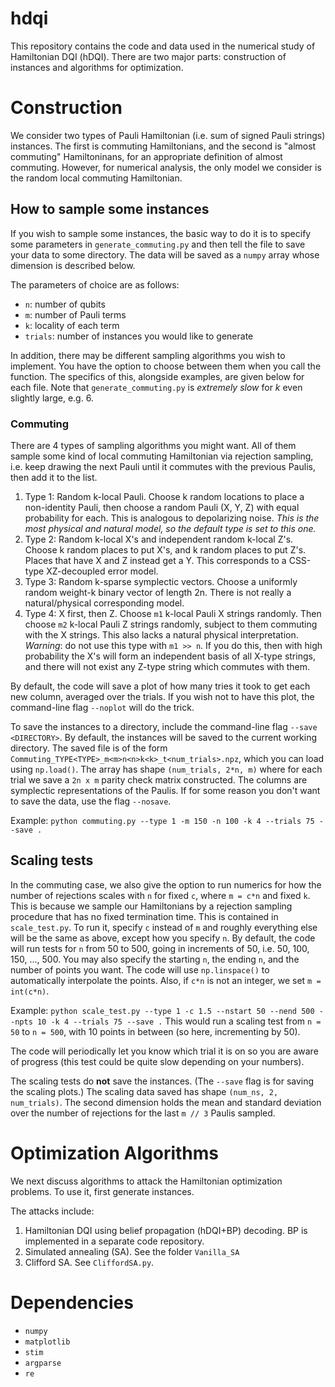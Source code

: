# hdqi

This repository contains the code and data used in the numerical study of Hamiltonian DQI (hDQI). 
There are two major parts: construction of instances and algorithms for optimization.

# Construction

We consider two types of Pauli Hamiltonian (i.e. sum of signed Pauli strings) instances. The first is commuting Hamiltonians, and the second is "almost commuting" Hamiltoninans, for an appropriate definition of almost commuting. 
However, for numerical analysis, the only model we consider is the random local commuting Hamiltonian.

## How to sample some instances
If you wish to sample some instances, the basic way to do it is to specify some parameters in `generate_commuting.py`  and then tell the file to save your data to some directory. The data will be saved as a `numpy` array whose dimension is described below.

The parameters of choice are as follows:
* `n`: number of qubits
* `m`: number of Pauli terms
* `k`: locality of each term
* `trials`: number of instances you would like to generate

In addition, there may be different sampling algorithms you wish to implement. You have the option to choose between them when you call the function. The specifics of this, alongside examples, are given below for each file. 
Note that `generate_commuting.py` is *extremely slow* for *k* even slightly large, e.g. 6. 

### Commuting
There are 4 types of sampling algorithms you might want. All of them sample some kind of local commuting Hamiltonian via rejection sampling, i.e. keep drawing the next Pauli until it commutes with the previous Paulis, then add it to the list.

1. Type 1: Random k-local Pauli. Choose k random locations to place a non-identity Pauli, then choose a random Pauli (X, Y, Z) with equal probability for each. This is analogous to depolarizing noise. *This is the most physical and natural model, so the default type is set to this one.*
2. Type 2: Random k-local X's and independent random k-local Z's. Choose k random places to put X's, and k random places to put Z's. Places that have X and Z instead get a Y. This corresponds to a CSS-type XZ-decoupled error model.
3. Type 3: Random k-sparse symplectic vectors. Choose a uniformly random weight-k binary vector of length 2n. There is not really a natural/physical corresponding model.
4. Type 4: X first, then Z. Choose `m1` k-local Pauli X strings randomly. Then choose `m2` k-local Pauli Z strings randomly, subject to them commuting with the X strings. This also lacks a natural physical interpretation. *Warning*: do not use this type with `m1 >> n`. If you do this, then with high probability the X's will form an independent basis of all X-type strings, and there will not exist any Z-type string which commutes with them. 

By default, the code will save a plot of how many tries it took to get each new column, averaged over the trials. If you wish not to have this plot, the command-line flag `--noplot` will do the trick.

To save the instances to a directory, include the command-line flag `--save <DIRECTORY>`. By default, the instances will be saved to the current working directory. The saved file is of the form `Commuting_TYPE<TYPE>_m<m>n<n>k<k>_t<num_trials>.npz`, which you can load using `np.load()`. The array has shape `(num_trials, 2*n, m)` where for each trial we save a `2n x m` parity check matrix constructed. The columns are symplectic representations of the Paulis. If for some reason you don't 
want to save the data, use the flag `--nosave`.

Example: `python commuting.py --type 1 -m 150 -n 100 -k 4 --trials 75 --save .`


## Scaling tests
In the commuting case, we also give the option to run numerics for how the number of rejections scales with `n` for fixed `c`, where `m = c*n` and fixed `k`.
This is because we sample our Hamiltonians by a rejection sampling procedure that has no fixed termination time.
This is contained in `scale_test.py`. To run it, specify `c` instead of `m` and roughly everything else will be the same as above, except how you specify `n`. 
By default, the code will run tests for `n` from 50 to 500, going in increments of 50, i.e. 50, 100, 150, ..., 500.
You may also specify the starting `n`, the ending `n`, and the number of points you want. The code will use `np.linspace()` to automatically interpolate the points. Also, if `c*n` is not an integer, we set `m = int(c*n)`.

Example: `python scale_test.py --type 1 -c 1.5 --nstart 50 --nend 500 --npts 10 -k 4 --trials 75 --save .` This would run a scaling test from `n = 50` to `n = 500`, with 10 points in between (so here, incrementing by 50).

The code will periodically let you know which trial it is on so you are aware of progress (this test could be quite slow depending on your numbers).  

The scaling tests do **not** save the instances. (The `--save` flag is for saving the scaling plots.) 
The scaling data saved has shape `(num_ns, 2, num_trials)`. The second dimension holds the mean and standard deviation over the number of rejections for the last `m // 3` Paulis sampled.

# Optimization Algorithms

We next discuss algorithms to attack the Hamiltonian optimization problems. To use it, first generate instances.

The attacks include:
1. Hamiltonian DQI using belief propagation (hDQI+BP) decoding. BP is implemented in a separate code repository.
2. Simulated annealing (SA). See the folder `Vanilla_SA`
3. Clifford SA. See `CliffordSA.py`. 



# Dependencies
* `numpy`
* `matplotlib`
* `stim`
* `argparse`
* `re`

